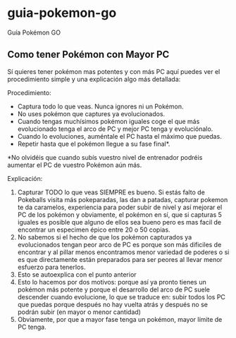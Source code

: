 # guia-pokemon-go
Guía Pokémon GO

## Como tener Pokémon con Mayor PC
Sí quieres tener pokémon mas potentes y con más PC aquí puedes ver el procedimiento simple y una explicación algo más detallada:

Procedimiento:
* Captura todo lo que veas. Nunca ignores ni un Pokémon.
* No uses pokémon que captures ya evolucionados.
* Cuando tengas muchísimos pokémon iguales coge el que más evolucionado tenga el arco de PC y mejor PC tenga y evoluciónalo.
* Cuando lo evoluciones, auméntale el PC hasta el máximo que puedas.
* Repetir hasta que el pokémon llegue a su fase final*.

*No olvidéis que cuando subís vuestro nivel de entrenador podréis aumentar el PC de vuestro Pokémon aún más.

Explicación:

1. Capturar TODO lo que veas SIEMPRE es bueno. Si estás falto de Pokeballs visita más pokeparadas, las dan a patadas, capturar pokemon te da caramelos, experiencia para poder subir de nivel y así mejorar el PC de los pokémon y obviamente, el pokémon en sí, que si capturas 5 iguales es posible que alguno de ellos sea bueno pero es mas facil de encontrar un especimen épico entre 20 o 50 copias.
2. No sabemos si el hecho de que los pokémon capturados ya evolucionados tengan peor arco de PC es porque son más dificiles de encontrar y al pillar menos encontramos menor variedad de poderes o si es que directamente están preparados para ser peores al llevar menor esfuerzo para tenerlos.
3. Esto se autoexplica con el punto anterior
4. Esto lo hacemos por dos motivos: porque así ya pronto tienes un pokémon más potente y porque el desarrollo del arco de PC suele descender cuando evolucione, lo que se traduce en: subir todos los PC que puedas porque después no hay vuelta atrás y después no se podrán subir (en mayor o menor cantidad)
5. Obviamente, por que a mayor fase tenga un pokémon, mayor límite de PC tenga.
